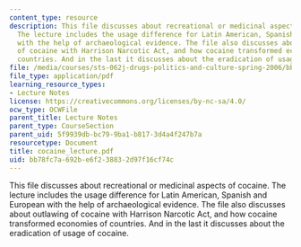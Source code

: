```yaml
---
content_type: resource
description: This file discusses about recreational or medicinal aspects of cocaine.
  The lecture includes the usage difference for Latin American, Spanish and European
  with the help of archaeological evidence. The file also discusses about outlawing
  of cocaine with Harrison Narcotic Act, and how cocaine transformed economies of
  countries. And in the last it discusses about the eradication of usage of cocaine.
file: /media/courses/sts-062j-drugs-politics-and-culture-spring-2006/bb78fc7a692be6f238832d97f16cf74c_cocaine_lecture.pdf
file_type: application/pdf
learning_resource_types:
- Lecture Notes
license: https://creativecommons.org/licenses/by-nc-sa/4.0/
ocw_type: OCWFile
parent_title: Lecture Notes
parent_type: CourseSection
parent_uid: 5f9939db-bc79-9ba1-b817-3d4a4f247b7a
resourcetype: Document
title: cocaine_lecture.pdf
uid: bb78fc7a-692b-e6f2-3883-2d97f16cf74c
---
```

This file discusses about recreational or medicinal aspects of cocaine. The lecture includes the usage difference for Latin American, Spanish and European with the help of archaeological evidence. The file also discusses about outlawing of cocaine with Harrison Narcotic Act, and how cocaine transformed economies of countries. And in the last it discusses about the eradication of usage of cocaine.